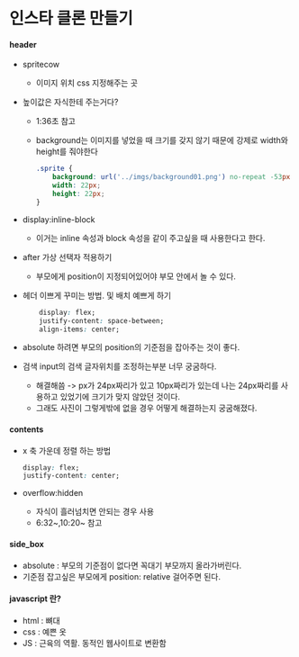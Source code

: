 # 인스타 클론 만들기

#### header

- spritecow

  - 이미지 위치 css 지정해주는 곳

- 높이값은 자식한테 주는거다?

  - 1:36초 참고

  - background는 이미지를 넣었을 때 크기를 갖지 않기 때문에 강제로 width와 height를 줘야한다

    ```css
    .sprite {
    	background: url('../imgs/background01.png') no-repeat -53px -235px;
    	width: 22px;
    	height: 22px;
    }
    ```

- display:inline-block

  - 이거는 inline 속성과 block 속성을 같이 주고싶을 때 사용한다고 한다.

- after 가상 선택자 적용하기

  - 부모에게 position이 지정되어있어야 부모 안에서 놀 수 있다.

- 헤더 이쁘게 꾸미는 방법. 및 배치 예쁘게 하기

  ```css
      display: flex;
      justify-content: space-between;
      align-items: center;
  ```

- absolute 하려면 부모의 position의 기준점을 잡아주는 것이 좋다.

- 검색 input의 검색 글자위치를 조정하는부분 너무 궁굼하다.

  - 해결해씀 -> px가 24px짜리가 있고 10px짜리가 있는데 나는 24px짜리를 사용하고 있었기에 크기가 맞지 않았던 것이다.
  - 그래도 사진이 그렇게밖에 없을 경우 어떻게 해결하는지 궁굼해졌다.

#### contents

- x 축 가운데 정렬 하는 방법

  ```css
  display: flex;
  justify-content: center;
  ```

  

- overflow:hidden
  - 자식이 흘러넘치면 안되는 경우 사용
  - 6:32~,10:20~ 참고

#### side_box

- absolute : 부모의 기준점이 없다면 꼭대기 부모까지 올라가버린다.
- 기준점 잡고싶은 부모에게 position: relative 걸어주면 된다.

#### javascript 란?

- html : 뼈대
- css : 예쁜 옷
- JS : 근육의 역활. 동적인 웹사이트로 변환함